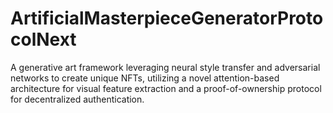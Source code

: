 # ArtificialMasterpieceGeneratorProtocolNext
A generative art framework leveraging neural style transfer and adversarial networks to create unique NFTs, utilizing a novel attention-based architecture for visual feature extraction and a proof-of-ownership protocol for decentralized authentication.
